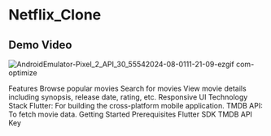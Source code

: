# Netflix_Clone
## Demo Video

![AndroidEmulator-Pixel_2_API_30_55542024-08-0111-21-09-ezgif com-optimize](https://github.com/user-attachments/assets/988986a3-c61b-4bec-8ba6-b6fb046526af)

Features
Browse popular movies
Search for movies
View movie details including synopsis, release date, rating, etc.
Responsive UI
Technology Stack
Flutter: For building the cross-platform mobile application.
TMDB API: To fetch movie data.
Getting Started
Prerequisites
Flutter SDK
TMDB API Key
